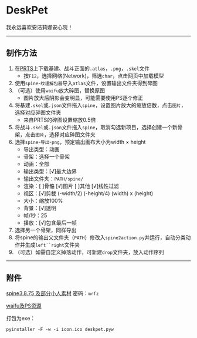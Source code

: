 # DeskPet

我永远喜欢安洁莉娜安心院！

---

## 制作方法

1. 在[PRTS](prts.wiki)上下载基建、战斗正面的`.atlas`，`.png`，`.skel`文件
   - 按`F12`，选择网络(Network)，筛选`char`，点击网页中加载模型
2. 使用`spine`-`纹理解包器`导入`atlas`文件，设置输出文件夹得到碎图
3. （可选）使用`waifu`放大碎图，替换原图
   - 图片放大后阴影会变明显，可能需要使用PS逐个修正
4. 将基建`.skel`或`.json`文件拖入`spine`，设置图片放大的缩放倍数，点击`图片`，选择对应碎图文件夹
   - 来自PRTS的碎图设置缩放0.5倍
5. 将战斗`.skel`或`.json`文件拖入`spine`，取消勾选新项目，选择创建一个新骨架，点击`图片`，选择对应碎图文件夹
6. 选择`spine`-`导出`-`png`，预定输出画布大小为width × height
   + 导出类型：动画
   + 骨架：选择一个骨架
   + 动画：全部
   + 输出类型：[√]最大边界
   + 输出文件夹：`PATH/spine/`
   + 渲染：[ ]骨骼 [√]图片 [ ]其他 [√]线性过滤
   + 视区：[√]剪裁 (-width/2) (-height/4) (width) x (height)
   + 大小：缩放100%
   + 背景：[√]透明
   + 帧/秒：25
   + 播放：[√]包含最后一帧
7. 选择另一个骨架，同样导出
8. 将spine的输出父文件夹（`PATH`）修改入`spine2action.py`并运行，自动分类动作并生成`left``right`文件夹
9.  （可选）如需自定义掉落动作，可新建`drop`文件夹，放入动作序列

---
## 附件
[spine3.8.75 及部分小人素材](https://wwr.lanzoui.com/b02idsv8b)
密码：`mrfz`

[waifu及PS资源](https://pan.baidu.com/s/11AUitpgiys6YiyoDoBOKfg?pwd=p38g)

打包为exe：
```
pyinstaller -F -w -i icon.ico deskpet.pyw
```

